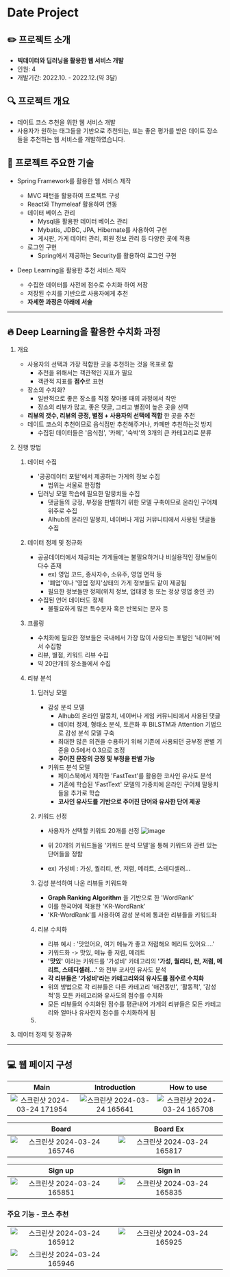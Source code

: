 # Date Project

## ✏️ 프로젝트 소개
- **빅데이터와 딥러닝을 활용한 웹 서비스 개발**
- 인원: 4
- 개발기간: 2022.10. - 2022.12.(약 3달)

## 🔍 프로젝트 개요
- 데이트 코스 추천을 위한 웹 서비스 개발
- 사용자가 원하는 태그들을 기반으로 추천되는, 또는 좋은 평가를 받은 데이트 장소들을 추천하는
  웹 서비스를 개발하였습니다.

## 📝 프로젝트 주요한 기술
- Spring Framework를 활용한 웹 서비스 제작
  - MVC 패턴을 활용하여 프로젝트 구성
  - React와 Thymeleaf 활용하여 연동
  - 데이터 베이스 관리
    - Mysql을 활용한 데이터 베이스 관리 
    - Mybatis, JDBC, JPA, Hibernate를 사용하여 구현
    - 게시판, 가게 데이터 관리, 회원 정보 관리 등 다양한 곳에 적용
  - 로그인 구현
    - Spring에서 제공하는 Security를 활용하여 로그인 구현
       
- Deep Learning을 활용한 추천 서비스 제작
  - 수집한 데이터를 사전에 점수로 수치화 하여 저장
  - 저장된 수치를 기반으로 사용자에게 추천
  - **자세한 과정은 아래에 서술**
---
## 🔥 Deep Learning을 활용한 수치화 과정
1. 개요
    - 사용자의 선택과 가장 적합한 곳을 추천하는 것을 목표로 함
      - 추천을 위해서는 객관적인 지표가 필요 
      - 객관적 지표를 **점수**로 표현
    - 장소의 수치화?
      - 일반적으로 좋은 장소를 직접 찾아볼 때의 과정에서 착안
      - 장소의 리뷰가 많고, 좋은 댓글, 그리고 별점이 높은 곳을 선택
    - **리뷰의 갯수, 리뷰의 긍정, 별점 + 사용자의 선택에 적합** 한 곳을 추천    
    - 데이트 코스의 추천이므로 음식점만 추천해주거나, 카페만 추천하는것 방지
      - 수집된 데이터들은 '음식점', '카페', '숙박'의 3개의 큰 카테고리로 분류
    
2. 진행 방법
    1. 데이터 수집
       - '공공데이터 포털'에서 제공하는 가게의 정보 수집
         - 범위는 서울로 한정함
       - 딥러닝 모델 학습에 필요한 말뭉치들 수집
         - 댓글들의 긍정, 부정을 판별하기 위한 모델 구축이므로 온라인 구어체 위주로 수집
         - AIhub의 온라인 말뭉치, 네이버나 게임 커뮤니티에서 사용된 댓글들 수집
           
    2. 데이터 정제 및 정규화
       - 공공데이터에서 제공되는 가게들에는 불필요하거나 비실용적인 정보들이 다수 존재
         - ex) 영업 코드, 종사자수, 소유주, 영업 면적 등
         - '폐업'이나 '영업 정지'상태의 가게 정보들도 같이 제공됨
         - 필요한 정보들만 정제(위치 정보, 업태명 등 또는 정상 영업 중인 곳)
       - 수집된 언어 데이터도 정제
         - 불필요하게 많은 특수문자 혹은 반복되는 문자 등
           
    3. 크롤링
       - 수치화에 필요한 정보들은 국내에서 가장 많이 사용되는 포털인 '네이버'에서 수집함
       - 리뷰, 별점, 키워드 리뷰 수집
       - 약 20만개의 장소들에서 수집
         
    4. 리뷰 분석
        1. 딥러닝 모델
           - 감성 분석 모델
             - AIhub의 온라인 말뭉치, 네이버나 게임 커뮤니티에서 사용된 댓글 
             - 데이터 정제, 형태소 분석, 토큰화 후 BILSTM과 Attention 기법으로 감성 분석 모델 구축
             - 최대한 많은 의견을 수용하기 위해 기존에 사용되던 긍부정 판별 기준을 0.5에서 0.3으로 조정
             - **주어진 문장의 긍정 및 부정을 판별 가능**
           - 키워드 분석 모델
             - 페이스북에서 제작한 'FastText'를 활용한 코사인 유사도 분석
             - 기존에 학습된 'FastText' 모델의 가중치에 온라인 구어체 말뭉치들을 추가로 학습
             - **코사인 유사도를 기반으로 주어진 단어와 유사한 단어 제공**
               
        2. 키워드 선정
           - 사용자가 선택할 키워드 20개를 선정
             ![image](https://github.com/20152842/BIT-Project/assets/66324867/bd113afa-99d0-4ad7-b512-99e019935358)
             
           - 위 20개의 키워드들을 '키워드 분석 모델'을 통해 키워드와 관련 있는 단어들을 정함
           - ex) 가성비 : 가성, 퀄리티, 싼, 저렴, 메리트, 스테디셀러...
             
        3. 감성 분석하여 나온 리뷰들 키워드화
           - **Graph Ranking Algorithm** 을 기반으로 한 'WordRank'
           - 이를 한국어에 적용한 'KR-WordRank'
           - 'KR-WordRank'를 사용하여 감성 분석에 통과한 리뷰들을 키워드화
             
        4. 리뷰 수치화
           - 리뷰 예시 : '맛있어요, 여기 메뉴가 좋고 저렴해요 메리트 있어요....'
           - 키워드화 -> 맛있, 메뉴 좋 저렴, 메리트
           - **'맛있'** 이라는 키워드를 '가성비' 카테고리의 **'가성, 퀄리티, 싼, 저렴, 메리트, 스테디셀러...'** 와 전부 코사인 유사도 분석
           - **각 리뷰들은 '가성비'라는 카테고리와의 유사도를 점수로 수치화**
           - 위의 방법으로 각 리뷰들은 다른 카테고리 '애견동반', '활동적', '감성적'등 모든 카테고리와 유사도의 점수를 수치화
           - 모든 리뷰들의 수치화된 점수를 평균내어 가게의 리뷰들은 모든 카테고리와 얼마나 유사한지 점수를 수치화하게 됨
        6.  
  3. 데이터 정제 및 정규화

---

## 💻 웹 페이지 구성

|Main|Introduction|How to use|
|:-:|:-:|:-:|
|![스크린샷 2024-03-24 171954](https://github.com/20152842/BIT-Project/assets/66324867/51065dd1-b7e7-4f03-8ce8-bae3b5d4b3a6)|![스크린샷 2024-03-24 165641](https://github.com/20152842/BIT-Project/assets/66324867/7c1356d5-a10b-4267-8c85-4997c10c5e86)|![스크린샷 2024-03-24 165708](https://github.com/20152842/BIT-Project/assets/66324867/4423d761-8f77-4269-afca-c064ac41ff83)|

|Board|Board Ex|
|:-:|:-:|
|![스크린샷 2024-03-24 165746](https://github.com/20152842/BIT-Project/assets/66324867/e8545046-a4a2-47bb-a1fe-0318c944c15e)|![스크린샷 2024-03-24 165817](https://github.com/20152842/BIT-Project/assets/66324867/bb7c6e10-d692-45b7-8845-34403b1b99e3)|

|Sign up|Sign in|
|:-:|:-:|
|![스크린샷 2024-03-24 165851](https://github.com/20152842/BIT-Project/assets/66324867/861416a3-dd33-4ca6-8a97-a55511ffb631)|![스크린샷 2024-03-24 165835](https://github.com/20152842/BIT-Project/assets/66324867/4e8c099c-7ae2-4307-a9d2-1aed9347f523)|




### 주요 기능 - 코스 추천
|||
|:-:|:-:|
|![스크린샷 2024-03-24 165912](https://github.com/20152842/BIT-Project/assets/66324867/75b2d20c-8640-4042-9e30-ab309cce3790)|![스크린샷 2024-03-24 165925](https://github.com/20152842/BIT-Project/assets/66324867/ce6566c5-35f2-4414-91b8-b9692a2ab6e8)|
|![스크린샷 2024-03-24 165946](https://github.com/20152842/BIT-Project/assets/66324867/22fbf8f4-ae9f-4147-a6e1-7e2bb56c59d4)||


  
